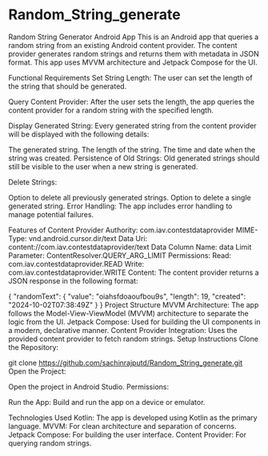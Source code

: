 # Random_String_generate



Random String Generator Android App
This is an Android app that queries a random string from an existing Android content provider. The content provider generates random strings and returns them with metadata in JSON format. This app uses MVVM architecture and Jetpack Compose for the UI.

Functional Requirements
Set String Length:
The user can set the length of the string that should be generated.

Query Content Provider:
After the user sets the length, the app queries the content provider for a random string with the specified length.

Display Generated String:
Every generated string from the content provider will be displayed with the following details:

The generated string.
The length of the string.
The time and date when the string was created.
Persistence of Old Strings:
Old generated strings should still be visible to the user when a new string is generated.

Delete Strings:

Option to delete all previously generated strings.
Option to delete a single generated string.
Error Handling:
The app includes error handling to manage potential failures.

Features of Content Provider
Authority: com.iav.contestdataprovider
MIME-Type: vnd.android.cursor.dir/text
Data Uri: content://com.iav.contestdataprovider/text
Data Column Name: data
Limit Parameter: ContentResolver.QUERY_ARG_LIMIT
Permissions:
Read: com.iav.contestdataprovider.READ
Write: com.iav.contestdataprovider.WRITE
Content: The content provider returns a JSON response in the following format:

{
  "randomText": {
    "value": "oiahsfdoaoufbou9s",
    "length": 19,
    "created": "2024-10-02T07:38:49Z"
  }
}
Project Structure
MVVM Architecture: The app follows the Model-View-ViewModel (MVVM) architecture to separate the logic from the UI.
Jetpack Compose: Used for building the UI components in a modern, declarative manner.
Content Provider Integration: Uses the provided content provider to fetch random strings.
Setup Instructions
Clone the Repository:

git clone https://github.com/sachinrajputd/Random_String_generate.git
Open the Project:

Open the project in Android Studio.
Permissions:
 <uses-permission android:name="com.iav.contestdataprovider.READ" />
 <uses-permission android:name="com.iav.contestdataprovider.WRITE" />

Run the App:
Build and run the app on a device or emulator.

Technologies Used
Kotlin: The app is developed using Kotlin as the primary language.
MVVM: For clean architecture and separation of concerns.
Jetpack Compose: For building the user interface.
Content Provider: For querying random strings.
